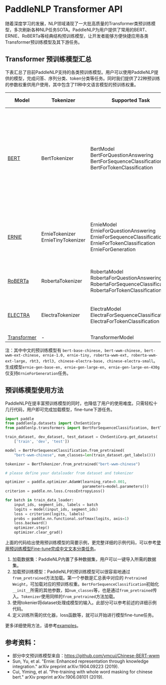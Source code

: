 # PaddleNLP Transformer API

随着深度学习的发展，NLP领域涌现了一大批高质量的Transformer类预训练模型，多次刷新各种NLP任务SOTA。PaddleNLP为用户提供了常用的BERT、ERNIE、RoBERTa等经典结构预训练模型，让开发者能够方便快捷应用各类Transformer预训练模型及其下游任务。


## Transformer 预训练模型汇总

下表汇总了目前PaddleNLP支持的各类预训练模型。用户可以使用PaddleNLP提供的模型，完成问答、序列分类、token分类等任务。同时我们提供了22种预训练的参数权重供用户使用，其中包含了11种中文语言模型的预训练权重。

| Model | Tokenizer| Supported Task| Pretrained Weight|
|---|---|---|---|
| [BERT](https://arxiv.org/abs/1810.04805) | BertTokenizer|BertModel<br> BertForQuestionAnswering<br> BertForSequenceClassification<br>BertForTokenClassification| `bert-base-uncased`<br> `bert-large-uncased` <br>`bert-base-multilingual-uncased` <br>`bert-base-cased`<br> `bert-base-chinese`<br> `bert-base-multilingual-cased`<br> `bert-large-cased`<br> `bert-wwm-chinese`<br> `bert-wwm-ext-chinese` |
|[ERNIE](https://arxiv.org/abs/1904.09223)|ErnieTokenizer<br>ErnieTinyTokenizer|ErnieModel<br> ErnieForQuestionAnswering<br> ErnieForSequenceClassification<br> ErnieForTokenClassification<br> ErnieForGeneration| `ernie-1.0`<br> `ernie-tiny`<br> `ernie-2.0-en`<br> `ernie-2.0-large-en`<br>`ernie-gen-base-en`<br>`ernie-gen-large-en`<br>`ernie-gen-large-en-430g`|
|[RoBERTa](https://arxiv.org/abs/1907.11692)|RobertaTokenizer| RobertaModel<br>RobertaForQuestionAnswering<br>RobertaForSequenceClassification<br>RobertaForTokenClassification| `roberta-wwm-ext`<br> `roberta-wwm-ext-large`<br> `rbt3`<br> `rbtl3`|
|[ELECTRA](https://arxiv.org/abs/2003.10555) | ElectraTokenizer| ElectraModel<br>ElectraForSequenceClassification<br>ElectraForTokenClassification<br>|`electra-small`<br> `electra-base`<br> `electra-large`<br> `chinese-electra-small`<br> `chinese-electra-base`<br>|
|[Transformer](https://arxiv.org/abs/1706.03762) |- | TransformerModel | - |

注：其中中文的预训练模型有 `bert-base-chinese, bert-wwm-chinese, bert-wwm-ext-chinese, ernie-1.0, ernie-tiny, roberta-wwm-ext, roberta-wwm-ext-large, rbt3, rbtl3, chinese-electra-base, chinese-electra-small`。生成模型`ernie-gen-base-en, ernie-gen-large-en, ernie-gen-large-en-430g`仅支持`ErnieForGeneration`任务。

## 预训练模型使用方法

PaddleNLP在提丰富预训练模型的同时，也降低了用户的使用难度。只需轻松十几行代码，用户即可完成加载模型，fine-tune下游任务。

```python
import paddle
from paddlenlp.datasets import ChnSentiCorp
from paddlenlp.transformers import BertForSequenceClassification, BertTokenizer

train_dataset, dev_dataset, test_dataset = ChnSentiCorp.get_datasets(
    ['train', 'dev', 'test'])

model = BertForSequenceClassification.from_pretrained(
    "bert-wwm-chinese", num_classes=len(train_dataset.get_labels()))

tokenizer = BertTokenizer.from_pretrained("bert-wwm-chinese")

# please define your dataloader from dataset and tokenizer

optimizer = paddle.optimizer.AdamW(learning_rate=0.001,
                                   parameters=model.parameters())
criterion = paddle.nn.loss.CrossEntropyLoss()

for batch in train_data_loader:
    input_ids, segment_ids, labels = batch
    logits = model(input_ids, segment_ids)
    loss = criterion(logits, labels)
    probs = paddle.nn.functional.softmax(logits, axis=1)
    loss.backward()
    optimizer.step()
    optimizer.clear_grad()
```

上面的代码给出使用预训练模型的简要示例，更完整详细的示例代码，可以参考[使用预训练模型Fine-tune完成中文文本分类任务](https://github.com/PaddlePaddle/models/tree/develop/PaddleNLP/examples/text_classification/pretrained_models)。

1. 加载数据集：PaddleNLP内置了多种数据集，用户可以一键导入所需的数据集。
2. 加载预训练模型：PaddleNLP的预训练模型可以很容易地通过`from_pretrained`方法加载。第一个参数是汇总表中对应的 `Pretrained Weight`，可加载对应的预训练权重。`BertForSequenceClassification`初始化`__init__`所需的其他参数，如`num_classes`等，也是通过`from_pretrained`传入。`Tokenizer`使用同样的`from_pretrained`方法加载。
3. 使用tokenier将dataset处理成模型的输入。此部分可以参考前述的详细示例代码。
4. 定义训练所需的优化器，loss函数等，就可以开始进行模型fine-tune任务。

更多详细使用方法，请参考[examples](https://github.com/PaddlePaddle/models/tree/develop/PaddleNLP/examples)。

## 参考资料：
- 部分中文预训练模型来自：https://github.com/ymcui/Chinese-BERT-wwm
- Sun, Yu, et al. "Ernie: Enhanced representation through knowledge integration." arXiv preprint arXiv:1904.09223 (2019).
- Cui, Yiming, et al. "Pre-training with whole word masking for chinese bert." arXiv preprint arXiv:1906.08101 (2019).
